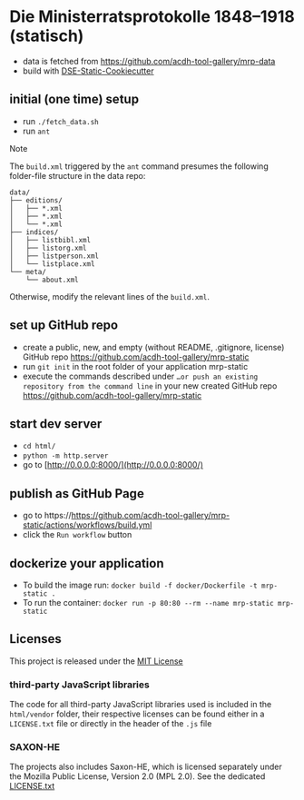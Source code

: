 # Die Ministerratsprotokolle 1848–1918 (statisch)


* data is fetched from https://github.com/acdh-tool-gallery/mrp-data
* build with [DSE-Static-Cookiecutter](https://github.com/acdh-oeaw/dse-static-cookiecutter)


## initial (one time) setup

* run `./fetch_data.sh`
* run `ant`

> [!NOTE]
> The `build.xml` triggered by the `ant` command presumes the following folder-file structure in the data repo:
> 
> ```
> data/
> ├── editions/
> │   ├── *.xml
> │   ├── *.xml
> │   └── *.xml
> ├── indices/
> │   ├── listbibl.xml
> │   ├── listorg.xml
> │   ├── listperson.xml
> │   └── listplace.xml
> └── meta/
>     └── about.xml
> ```
> 
> Otherwise, modify the relevant lines of the `build.xml`.

## set up GitHub repo
* create a public, new, and empty (without README, .gitignore, license) GitHub repo https://github.com/acdh-tool-gallery/mrp-static 
* run `git init` in the root folder of your application mrp-static
* execute the commands described under `…or push an existing repository from the command line` in your new created GitHub repo https://github.com/acdh-tool-gallery/mrp-static

## start dev server

* `cd html/`
* `python -m http.server`
* go to [http://0.0.0.0:8000/](http://0.0.0.0:8000/)

## publish as GitHub Page

* go to https://https://github.com/acdh-tool-gallery/mrp-static/actions/workflows/build.yml
* click the `Run workflow` button


## dockerize your application

* To build the image run: `docker build -f docker/Dockerfile -t mrp-static .`
* To run the container: `docker run -p 80:80 --rm --name mrp-static mrp-static`

## Licenses

This project is released under the [MIT License](LICENSE)

### third-party JavaScript libraries
The code for all third-party JavaScript libraries used is included in the `html/vendor` folder, their respective licenses can be found either in a `LICENSE.txt` file or directly in the header of the `.js` file

### SAXON-HE
The projects also includes Saxon-HE, which is licensed separately under the Mozilla Public License, Version 2.0 (MPL 2.0). See the dedicated [LICENSE.txt](saxon/notices/LICENSE.txt)

